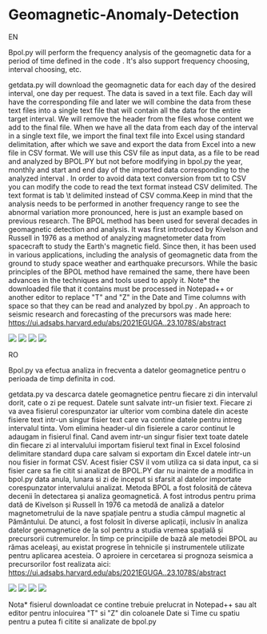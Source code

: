 # Geomagnetic-Anomaly-Detection
EN

Bpol.py will perform the frequency analysis of the geomagnetic data for a period of time defined in the code . It's also support frequency choosing, interval choosing, etc.

getdata.py will download the geomagnetic data for each day of the desired interval, one day per request. The data is saved in a text file. Each day will have the corresponding file and later we will combine the data from these text files into a single text file that will contain all the data for the entire target interval. We will remove the header from the files whose content we add to the final file. When we have all the data from each day of the interval in a single text file, we import the final text file into Excel using standard delimitation, after which we save and export the data from Excel into a new file in CSV format. We will use this CSV file as input data, as a file to be read and analyzed by BPOL.PY but not before modifying in bpol.py the year, monthly and start and end day of the imported data corresponding to the analyzed interval . In order to avoid data text conversion from txt to CSV you can modify the code to read the text format instead CSV delimited. The text format is tab \t delimited instead of CSV comma.Keep in mind that the analysis needs to be performed in another frequency range to see the abnormal variation more pronounced, here is just an example based on previous research.
The BPOL method has been used for several decades in geomagnetic detection and analysis. It was first introduced by Kivelson and Russell in 1976 as a method of analyzing magnetometer data from spacecraft to study the Earth's magnetic field. Since then, it has been used in various applications, including the analysis of geomagnetic data from the ground to study space weather and earthquake precursors. While the basic principles of the BPOL method have remained the same, there have been advances in the techniques and tools used to apply it. Note* the downloaded file that it contains must be processed in Notepad++ or another editor to replace "T" and "Z" in the Date and Time columns with space so that they can be read and analyzed by bpol.py . An approach to seismic research and forecasting of the precursors was made here:
https://ui.adsabs.harvard.edu/abs/2021EGUGA..23.1078S/abstract

<img src="https://i.ibb.co/JHQLkCy/2004.png"></img>
<img src="https://i.ibb.co/9wmrzvr/2016.png"></img>
<img src="https://i.ibb.co/Z6qS2yv/2018.png"></img>
<img src="https://i.ibb.co/9V76Ttn/20230318.png"></img>

RO

Bpol.py va efectua analiza in frecventa a datelor geomagnetice pentru o perioada de timp definita in cod.

getdata.py va descarca datele geomagnetice pentru fiecare zi din intervalul dorit, cate o zi pe request. Datele sunt salvate intr-un fisier text. Fiecare zi va avea fisierul corespunzator iar ulterior vom combina datele din aceste fisiere text intr-un singur fisier text care va contine datele pentru intreg intervalul tinta. Vom elimina header-ul din fisierele a caror continut le adaugam in fisierul final. Cand avem intr-un singur fisier text toate datele din fiecare zi al intervalului importam fisierul text final in Excel folosind delimitare standard dupa care salvam  si exportam din Excel datele intr-un nou fisier in format CSV. Acest fisier CSV il vom utiliza ca si data input, ca si fisier care sa fie citit si analizat de BPOL.PY dar nu inainte de a modifica in bpol.py data anula, lunara si zi de inceput si sfarsit al datelor importate corespunzator intervalului analizat. 
Metoda BPOL a fost folosită de câteva decenii în detectarea și analiza geomagnetică. A fost introdus pentru prima dată de Kivelson și Russell în 1976 ca metodă de analiză a datelor magnetometrului de la nave spațiale pentru a studia câmpul magnetic al Pământului. De atunci, a fost folosit în diverse aplicații, inclusiv în analiza datelor geomagnetice de la sol pentru a studia vremea spațială și precursorii cutremurelor. În timp ce principiile de bază ale metodei BPOL au rămas aceleași, au existat progrese în tehnicile și instrumentele utilizate pentru aplicarea acesteia. O aproiere in cercetarea si prognoza seismica a precursorilor fost realizata aici:
https://ui.adsabs.harvard.edu/abs/2021EGUGA..23.1078S/abstract

<img src="https://i.ibb.co/JHQLkCy/2004.png"></img>
<img src="https://i.ibb.co/9wmrzvr/2016.png"></img>
<img src="https://i.ibb.co/Z6qS2yv/2018.png"></img>
<img src="https://i.ibb.co/9V76Ttn/20230318.png"></img>

Nota* fisierul downloadat ce contine trebuie prelucrat in Notepad++ sau alt editor pentru inlocuirea "T" si "Z" din coloanele Date si Time cu spatiu pentru a putea fi citite si analizate de bpol.py
